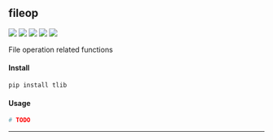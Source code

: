 ## **fileop**
[![](https://img.shields.io/badge/Project-fileop-yellow.svg)]()
[![](https://img.shields.io/badge/Python-2.7-green.svg)]()
[![](https://img.shields.io/badge/Python-3.6-green.svg)]()
[![](https://img.shields.io/badge/Email-tao.xu2008@outlook.com-red.svg)]()
[![](https://img.shields.io/badge/Blog-https://txu2008.github.io-red.svg)][1]

File operation related functions

#### Install
    pip install tlib

#### Usage
```python
# TODO
```

***
[1]: https://txu2008.github.io